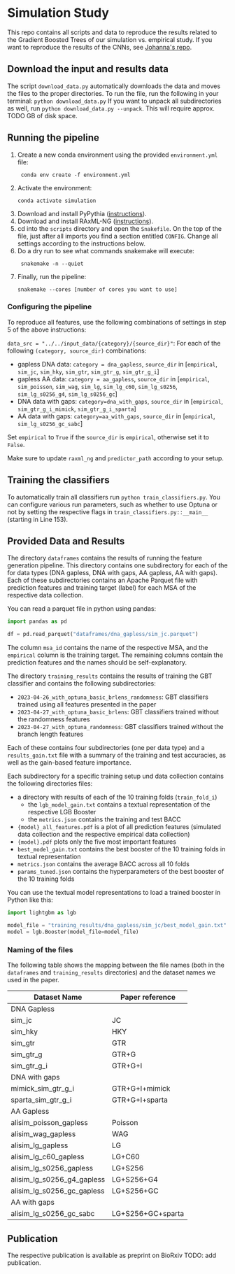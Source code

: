 # Simulation Study

This repo contains all scripts and data to reproduce the results related to the Gradient Boosted Trees of our simulation vs. empirical study.
If you want to reproduce the results of the CNNs, see [Johanna's repo](https://github.com/JohannaTrost/seqsharp).


## Download the input and results data
The script `download_data.py` automatically downloads the data and moves the files to the proper directories.
To run the file, run the following in your terminal: `python download_data.py`
If you want to unpack all subdirectories as well, run `python download_data.py --unpack`. This will require approx. TODO GB of disk space.

## Running the pipeline

1. Create a new conda environment using the provided `environment.yml` file:
   ```commandline
    conda env create -f environment.yml
    ```
2. Activate the environment:
    ```commandline
    conda activate simulation
    ```
3. Download and install PyPythia ([instructions](https://github.com/tschuelia/PyPythia/wiki/Installation)).
4. Download and install RAxML-NG ([instructions](https://github.com/amkozlov/raxml-ng/wiki/Installation)).
5. cd into the `scripts` directory and open the `Snakefile`. On the top of the file, just after all imports you find a
   section entitled `CONFIG`. Change all settings according to the instructions below.
6. Do a dry run to see what commands snakemake will execute:
   ```commandline
    snakemake -n --quiet
    ```
7. Finally, run the pipeline:
    ```commandline
    snakemake --cores [number of cores you want to use]
    ```

### Configuring the pipeline

To reproduce all features, use the following combinations of settings in step 5 of the above instructions:

`data_src = "../../input_data/{category}/{source_dir}"`:
For each of the following `(category, source_dir)` combinations:

- gapless DNA data: `category = dna_gapless`, `source_dir`
  in [`empirical`, `sim_jc`, `sim_hky`, `sim_gtr`, `sim_gtr_g`, `sim_gtr_g_i`]
- gapless AA data: `category = aa_gapless`, `source_dir`
  in [`empirical`, `sim_poisson`, `sim_wag`, `sim_lg`, `sim_lg_c60`, `sim_lg_s0256`, `sim_lg_s0256_g4`, `sim_lg_s0256_gc`]
- DNA data with gaps: `category=dna_with_gaps`, `source_dir`
  in [`empirical`, `sim_gtr_g_i_mimick`, `sim_gtr_g_i_sparta`]
- AA data with gaps: `category=aa_with_gaps`, `source_dir` in [`empirical`, `sim_lg_s0256_gc_sabc`]

Set `empirical` to `True` if the `source_dir` is `empirical`, otherwise set it to `False`.

Make sure to update `raxml_ng` and `predictor_path` according to your setup.

## Training the classifiers
To automatically train all classifiers run `python train_classifiers.py`. 
You can configure various run parameters, such as whether to use Optuna or not by setting the respective flags in `train_classifiers.py::__main__` (starting in Line 153).  

## Provided Data and Results

The directory `dataframes` contains the results of running the feature generation pipeline. 
This directory contains one subdirectory for each of the for data types (DNA gapless, DNA with gaps, AA gapless, AA with gaps).
Each of these subdirectories contains an Apache Parquet file with prediction features and training target (label) for each MSA of the respective data collection.

You can read a parquet file in python using pandas:
```python
import pandas as pd

df = pd.read_parquet("dataframes/dna_gapless/sim_jc.parquet")
```
The column `msa_id` contains the name of the respective MSA, and the `empirical` column is the training target.
The remaining columns contain the prediction features and the names should be self-explanatory.


The directory `training_results` contains the results of training the GBT classifier and contains the following
subdirectories:

* `2023-04-26_with_optuna_basic_brlens_randomness`: GBT classifiers trained using all features presented in the paper
* `2023-04-27_with_optuna_basic_brlens`: GBT classifiers trained without the randomness features
* `2023-04-27_with_optuna_randomness`: GBT classifiers trained without the branch length features

Each of these contains four subdirectories (one per data type) and a `results_gain.txt` file with a summary of the
training and test accuracies, as well as the gain-based feature importance.

Each subdirectory for a specific training setup und data collection contains the following directories files:
- a directory with results of each of the 10 training folds (`train_fold_i`)
  - the `lgb_model_gain.txt` contains a textual representation of the respective LGB Booster
  - the `metrics.json` contains the training and test BACC
- `{model}_all_features.pdf` is a plot of all prediction features (simulated data collection and the respective empirical data collection)
- `{model}.pdf` plots only the five most important features 
- `best_model_gain.txt` contains the best booster of the 10 training folds in textual representation
- `metrics.json` contains the average BACC across all 10 folds
- `params_tuned.json` contains the hyperparameters of the best booster of the 10 training folds

You can use the textual model representations to load a trained booster in Python like this:
```python
import lightgbm as lgb

model_file = "training_results/dna_gapless/sim_jc/best_model_gain.txt"
model = lgb.Booster(model_file=model_file)
```

### Naming of the files
The following table shows the mapping between the file names (both in the `dataframes` and `training_results` directories) and the dataset names we used in the paper.


| Dataset Name               | Paper reference   |
|----------------------------|-------------------|
| DNA Gapless                |                   |
| sim_jc                     | JC                |
| sim_hky                    | HKY               |
| sim_gtr                    | GTR               |
| sim_gtr_g                  | GTR+G             |
| sim_gtr_g_i                | GTR+G+I           |
| DNA with gaps              |                   |
| mimick_sim_gtr_g_i         | GTR+G+I+mimick    |
| sparta_sim_gtr_g_i         | GTR+G+I+sparta    |
| AA Gapless                 |                   | 
| alisim_poisson_gapless     | Poisson           |
| alisim_wag_gapless         | WAG               |
| alisim_lg_gapless          | LG                |
| alisim_lg_c60_gapless      | LG+C60            |
| alisim_lg_s0256_gapless    | LG+S256           | 
| alisim_lg_s0256_g4_gapless | LG+S256+G4        |
| alisim_lg_s0256_gc_gapless | LG+S256+GC        |
| AA with gaps               |                   |
| alisim_lg_s0256_gc_sabc    | LG+S256+GC+sparta |



## Publication
The respective publication is available as preprint on BioRxiv
TODO: add publication.